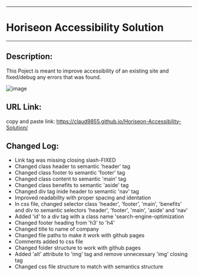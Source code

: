 --------------------------------

# Horiseon Accessibility Solution

--------------------------------

Description:
------------
This Poject is meant to improve accessibility of an existing site and fixed/debug any errors that was found.

![image](https://user-images.githubusercontent.com/37052240/177916701-63db6a8c-1f57-4648-bcfa-6576e8ce6a8f.png)


URL Link:
---------
copy and paste link: https://claud9855.github.io/Horiseon-Accessibility-Solution/

Changed Log:
----------
- Link tag was missing closing slash-FIXED
- Changed class header to semantic 'header' tag
- Changed class footer to semantic 'footer' tag
- Changed class content to semantic 'main' tag
- Changed class benefits to semantic 'aside' tag
- Changed div tag inide header to semantic 'nav' tag
- Improved readability with proper spacing and identation
- In css file, changed selector class 'header', 'footer', 'main', 'benefits' and div to semantic selectors 'header', 'footer', 'main', 'aside' and 'nav'
- Added 'id' to a div tag with a class name 'search-engine-optimization
- Changed footer heading from 'h3' to 'h4'
- Changed title to name of company
- Changed file paths to make it work with github pages
- Comments added to css file
- Changed folder structure to work with github pages
- Added 'alt' attribute to 'img' tag and remove unnecessary 'img' closing tag
- Changed css file structure to match with semantics structure 
